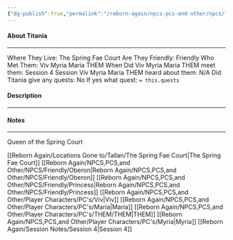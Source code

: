 ```yaml
---
{"dg-publish":true,"permalink":"/reborn-again/npcs-pcs-and-other/npcs/friendly/titania/"}
---
```



#### About Titania
---
Where They Live: The Spring Fae Court
Are They Friendly: Friendly 
Who Met Them: Viv Myria Maria THEM
When Did Viv Myria Maria THEM meet them: Session 4
Session Viv Myria Maria THEM heard about them: N/A
Did Titania give any quests: No
	If yes what quest: `= this.quests`


#### Description


---

#### Notes
---
Queen of the Spring Court

[[Reborn Again/Locations Gone to/Tallan/The Spring Fae Court\|The Spring Fae Court]]
[[Reborn Again/NPCS,PCS,and Other/NPCS/Friendly/Oberon\|Reborn Again/NPCS,PCS,and Other/NPCS/Friendly/Oberon]]
[[Reborn Again/NPCS,PCS,and Other/NPCS/Friendly/Princess\|Reborn Again/NPCS,PCS,and Other/NPCS/Friendly/Princess]]
[[Reborn Again/NPCS,PCS,and Other/Player Characters/PC's/Viv\|Viv]]
[[Reborn Again/NPCS,PCS,and Other/Player Characters/PC's/Maria\|Maria]]
[[Reborn Again/NPCS,PCS,and Other/Player Characters/PC's/THEM/THEM\|THEM]]
[[Reborn Again/NPCS,PCS,and Other/Player Characters/PC's/Myria\|Myria]]
[[Reborn Again/Session Notes/Session 4\|Session 4]]
